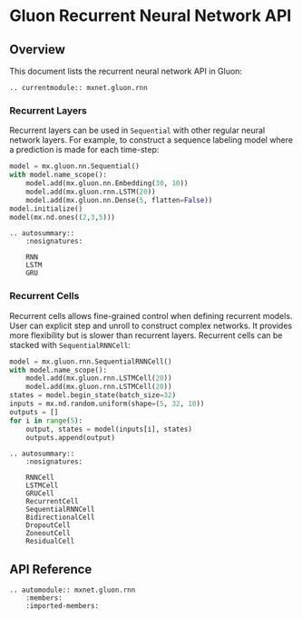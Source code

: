 # Gluon Recurrent Neural Network API

## Overview

This document lists the recurrent neural network API in Gluon:

```eval_rst
.. currentmodule:: mxnet.gluon.rnn
```

### Recurrent Layers

Recurrent layers can be used in `Sequential` with other regular neural network layers.
For example, to construct a sequence labeling model where a prediction is made for each
time-step:

```python
model = mx.gluon.nn.Sequential()
with model.name_scope():
    model.add(mx.gluon.nn.Embedding(30, 10))
    model.add(mx.gluon.rnn.LSTM(20))
    model.add(mx.gluon.nn.Dense(5, flatten=False))
model.initialize()
model(mx.nd.ones((2,3,5)))
```

```eval_rst
.. autosummary::
    :nosignatures:

    RNN
    LSTM
    GRU
```

### Recurrent Cells

Recurrent cells allows fine-grained control when defining recurrent models. User
can explicit step and unroll to construct complex networks. It provides more
flexibility but is slower than recurrent layers. Recurrent cells can be stacked
with `SequentialRNNCell`:

```python
model = mx.gluon.rnn.SequentialRNNCell()
with model.name_scope():
    model.add(mx.gluon.rnn.LSTMCell(20))
    model.add(mx.gluon.rnn.LSTMCell(20))
states = model.begin_state(batch_size=32)
inputs = mx.nd.random.uniform(shape=(5, 32, 10))
outputs = []
for i in range(5):
    output, states = model(inputs[i], states)
    outputs.append(output)
```

```eval_rst
.. autosummary::
    :nosignatures:

    RNNCell
    LSTMCell
    GRUCell
    RecurrentCell
    SequentialRNNCell
    BidirectionalCell
    DropoutCell
    ZoneoutCell
    ResidualCell
```


## API Reference

<script type="text/javascript" src='../../_static/js/auto_module_index.js'></script>

```eval_rst
.. automodule:: mxnet.gluon.rnn
    :members:
    :imported-members:
```

<script>auto_index("api-reference");</script>
